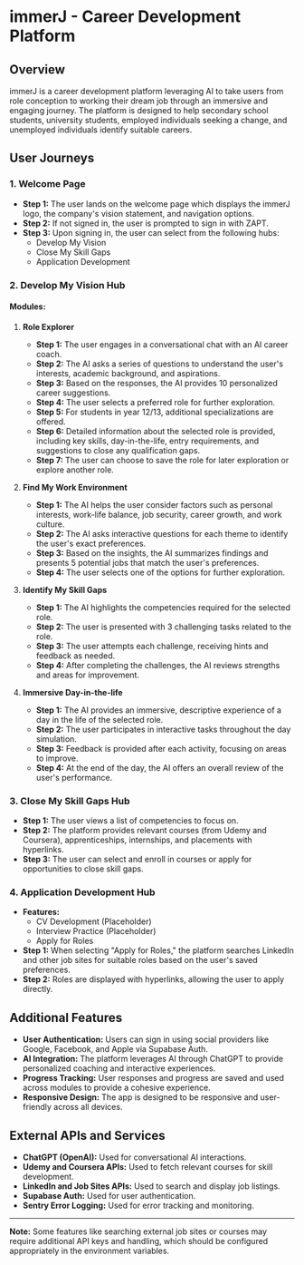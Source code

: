 # immerJ - Career Development Platform

## Overview

immerJ is a career development platform leveraging AI to take users from role conception to working their dream job through an immersive and engaging journey. The platform is designed to help secondary school students, university students, employed individuals seeking a change, and unemployed individuals identify suitable careers.

## User Journeys

### 1. Welcome Page

- **Step 1:** The user lands on the welcome page which displays the immerJ logo, the company's vision statement, and navigation options.
- **Step 2:** If not signed in, the user is prompted to sign in with ZAPT.
- **Step 3:** Upon signing in, the user can select from the following hubs:
  - Develop My Vision
  - Close My Skill Gaps
  - Application Development

### 2. Develop My Vision Hub

#### Modules:

1. **Role Explorer**
   - **Step 1:** The user engages in a conversational chat with an AI career coach.
   - **Step 2:** The AI asks a series of questions to understand the user's interests, academic background, and aspirations.
   - **Step 3:** Based on the responses, the AI provides 10 personalized career suggestions.
   - **Step 4:** The user selects a preferred role for further exploration.
   - **Step 5:** For students in year 12/13, additional specializations are offered.
   - **Step 6:** Detailed information about the selected role is provided, including key skills, day-in-the-life, entry requirements, and suggestions to close any qualification gaps.
   - **Step 7:** The user can choose to save the role for later exploration or explore another role.

2. **Find My Work Environment**
   - **Step 1:** The AI helps the user consider factors such as personal interests, work-life balance, job security, career growth, and work culture.
   - **Step 2:** The AI asks interactive questions for each theme to identify the user's exact preferences.
   - **Step 3:** Based on the insights, the AI summarizes findings and presents 5 potential jobs that match the user's preferences.
   - **Step 4:** The user selects one of the options for further exploration.

3. **Identify My Skill Gaps**
   - **Step 1:** The AI highlights the competencies required for the selected role.
   - **Step 2:** The user is presented with 3 challenging tasks related to the role.
   - **Step 3:** The user attempts each challenge, receiving hints and feedback as needed.
   - **Step 4:** After completing the challenges, the AI reviews strengths and areas for improvement.

4. **Immersive Day-in-the-life**
   - **Step 1:** The AI provides an immersive, descriptive experience of a day in the life of the selected role.
   - **Step 2:** The user participates in interactive tasks throughout the day simulation.
   - **Step 3:** Feedback is provided after each activity, focusing on areas to improve.
   - **Step 4:** At the end of the day, the AI offers an overall review of the user's performance.

### 3. Close My Skill Gaps Hub

- **Step 1:** The user views a list of competencies to focus on.
- **Step 2:** The platform provides relevant courses (from Udemy and Coursera), apprenticeships, internships, and placements with hyperlinks.
- **Step 3:** The user can select and enroll in courses or apply for opportunities to close skill gaps.

### 4. Application Development Hub

- **Features:** 
  - CV Development (Placeholder)
  - Interview Practice (Placeholder)
  - Apply for Roles
- **Step 1:** When selecting "Apply for Roles," the platform searches LinkedIn and other job sites for suitable roles based on the user's saved preferences.
- **Step 2:** Roles are displayed with hyperlinks, allowing the user to apply directly.

## Additional Features

- **User Authentication:** Users can sign in using social providers like Google, Facebook, and Apple via Supabase Auth.
- **AI Integration:** The platform leverages AI through ChatGPT to provide personalized coaching and interactive experiences.
- **Progress Tracking:** User responses and progress are saved and used across modules to provide a cohesive experience.
- **Responsive Design:** The app is designed to be responsive and user-friendly across all devices.

## External APIs and Services

- **ChatGPT (OpenAI):** Used for conversational AI interactions.
- **Udemy and Coursera APIs:** Used to fetch relevant courses for skill development.
- **LinkedIn and Job Sites APIs:** Used to search and display job listings.
- **Supabase Auth:** Used for user authentication.
- **Sentry Error Logging:** Used for error tracking and monitoring.

---

**Note:** Some features like searching external job sites or courses may require additional API keys and handling, which should be configured appropriately in the environment variables.

